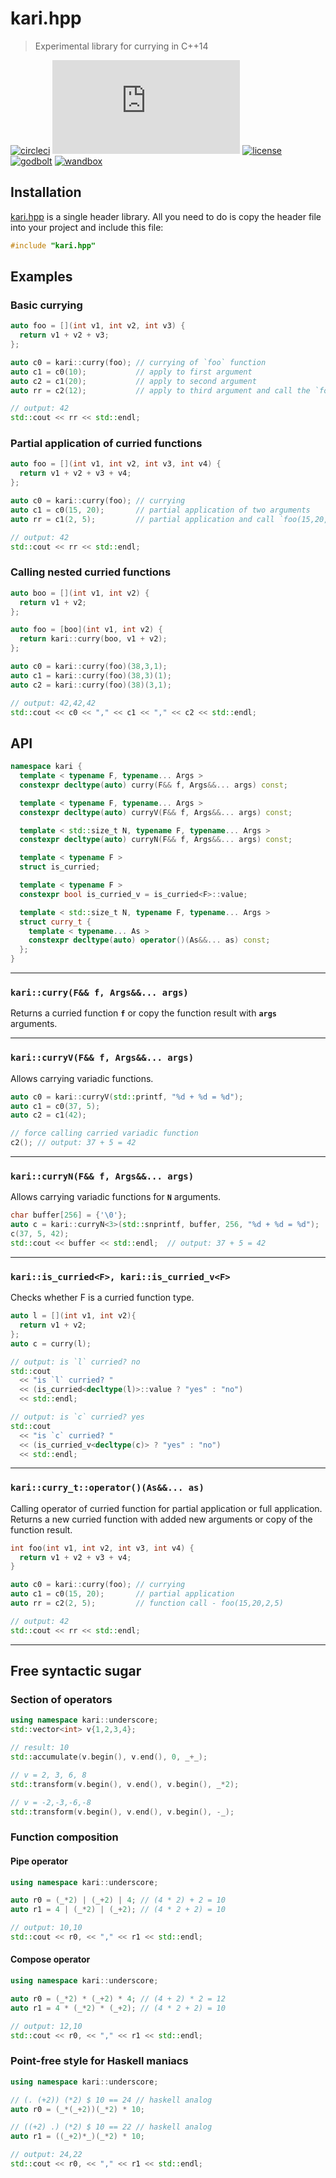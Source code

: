 # kari.hpp

> Experimental library for currying in C++14

[![circleci][badge.circleci]][circleci]
[![appveyor][badge.appveyor]][appveyor]
[![license][badge.license]][license]
[![godbolt][badge.godbolt]][godbolt]
[![wandbox][badge.wandbox]][wandbox]

[badge.circleci]: https://circleci.com/gh/BlackMATov/kari.hpp.svg?style=shield
[badge.appveyor]: https://ci.appveyor.com/api/projects/status/github/blackmatov/kari.hpp?svg=true&passingText=master%20-%20OK
[badge.license]: https://img.shields.io/badge/license-MIT-blue.svg
[badge.godbolt]: https://img.shields.io/badge/try%20it-on%20godbolt-orange.svg
[badge.wandbox]: https://img.shields.io/badge/try%20it-on%20wandbox-5cb85c.svg

[circleci]: https://circleci.com/gh/BlackMATov/kari.hpp
[appveyor]: https://ci.appveyor.com/project/BlackMATov/kari-hpp
[license]: https://github.com/BlackMATov/kari.hpp/blob/master/LICENSE.md
[godbolt]: https://godbolt.org/g/XPBgjY
[wandbox]: https://wandbox.org/permlink/eKfLeyjXvOLfzQvG

[kari]: https://github.com/BlackMATov/kari.hpp

## Installation

[kari.hpp][kari] is a single header library. All you need to do is copy the header file into your project and include this file:

```cpp
#include "kari.hpp"
```

## Examples

### Basic currying

```cpp
auto foo = [](int v1, int v2, int v3) {
  return v1 + v2 + v3;
};

auto c0 = kari::curry(foo); // currying of `foo` function
auto c1 = c0(10);           // apply to first argument
auto c2 = c1(20);           // apply to second argument
auto rr = c2(12);           // apply to third argument and call the `foo` function

// output: 42
std::cout << rr << std::endl;
```

### Partial application of curried functions

```cpp
auto foo = [](int v1, int v2, int v3, int v4) {
  return v1 + v2 + v3 + v4;
};

auto c0 = kari::curry(foo); // currying
auto c1 = c0(15, 20);       // partial application of two arguments
auto rr = c1(2, 5);         // partial application and call `foo(15,20,2,5)`

// output: 42
std::cout << rr << std::endl;
```

### Calling nested curried functions

```cpp
auto boo = [](int v1, int v2) {
  return v1 + v2;
};

auto foo = [boo](int v1, int v2) {
  return kari::curry(boo, v1 + v2);
};

auto c0 = kari::curry(foo)(38,3,1);
auto c1 = kari::curry(foo)(38,3)(1);
auto c2 = kari::curry(foo)(38)(3,1);

// output: 42,42,42
std::cout << c0 << "," << c1 << "," << c2 << std::endl;
```

## API

```cpp
namespace kari {
  template < typename F, typename... Args >
  constexpr decltype(auto) curry(F&& f, Args&&... args) const;

  template < typename F, typename... Args >
  constexpr decltype(auto) curryV(F&& f, Args&&... args) const;

  template < std::size_t N, typename F, typename... Args >
  constexpr decltype(auto) curryN(F&& f, Args&&... args) const;

  template < typename F >
  struct is_curried;

  template < typename F >
  constexpr bool is_curried_v = is_curried<F>::value;

  template < std::size_t N, typename F, typename... Args >
  struct curry_t {
    template < typename... As >
    constexpr decltype(auto) operator()(As&&... as) const;
  };
}
```

---

### `kari::curry(F&& f, Args&&... args)`

Returns a curried function **`f`** or copy the function result with **`args`** arguments.

---

### `kari::curryV(F&& f, Args&&... args)`

Allows carrying variadic functions.

```cpp
auto c0 = kari::curryV(std::printf, "%d + %d = %d");
auto c1 = c0(37, 5);
auto c2 = c1(42);

// force calling carried variadic function
c2(); // output: 37 + 5 = 42
```

---

### `kari::curryN(F&& f, Args&&... args)`

Allows carrying variadic functions for **`N`** arguments.

```cpp
char buffer[256] = {'\0'};
auto c = kari::curryN<3>(std::snprintf, buffer, 256, "%d + %d = %d");
c(37, 5, 42);
std::cout << buffer << std::endl;  // output: 37 + 5 = 42
```

---

### `kari::is_curried<F>, kari::is_curried_v<F>`

Checks whether F is a curried function type.

```cpp
auto l = [](int v1, int v2){
  return v1 + v2;
};
auto c = curry(l);

// output: is `l` curried? no
std::cout
  << "is `l` curried? "
  << (is_curried<decltype(l)>::value ? "yes" : "no")
  << std::endl;

// output: is `c` curried? yes
std::cout
  << "is `c` curried? "
  << (is_curried_v<decltype(c)> ? "yes" : "no")
  << std::endl;
```

---

### `kari::curry_t::operator()(As&&... as)`

Calling operator of curried function for partial application or full application. Returns a new curried function with added new arguments or copy of the function result.

```cpp
int foo(int v1, int v2, int v3, int v4) {
  return v1 + v2 + v3 + v4;
}

auto c0 = kari::curry(foo); // currying
auto c1 = c0(15, 20);       // partial application
auto rr = c2(2, 5);         // function call - foo(15,20,2,5)

// output: 42
std::cout << rr << std::endl;
```

---

## Free syntactic sugar

### Section of operators

```cpp
using namespace kari::underscore;
std::vector<int> v{1,2,3,4};

// result: 10
std::accumulate(v.begin(), v.end(), 0, _+_);

// v = 2, 3, 6, 8
std::transform(v.begin(), v.end(), v.begin(), _*2);

// v = -2,-3,-6,-8
std::transform(v.begin(), v.end(), v.begin(), -_);
```

### Function composition

#### Pipe operator

```cpp
using namespace kari::underscore;

auto r0 = (_*2) | (_+2) | 4; // (4 * 2) + 2 = 10
auto r1 = 4 | (_*2) | (_+2); // (4 * 2 + 2) = 10

// output: 10,10
std::cout << r0, << "," << r1 << std::endl;
```

#### Compose operator

```cpp
using namespace kari::underscore;

auto r0 = (_*2) * (_+2) * 4; // (4 + 2) * 2 = 12
auto r1 = 4 * (_*2) * (_+2); // (4 * 2 + 2) = 10

// output: 12,10
std::cout << r0, << "," << r1 << std::endl;
```

### Point-free style for Haskell maniacs

```cpp
using namespace kari::underscore;

// (. (+2)) (*2) $ 10 == 24 // haskell analog
auto r0 = (_*(_+2))(_*2) * 10;

// ((+2) .) (*2) $ 10 == 22 // haskell analog
auto r1 = ((_+2)*_)(_*2) * 10;

// output: 24,22
std::cout << r0, << "," << r1 << std::endl;
```
